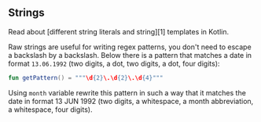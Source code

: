 ## Strings

Read about [different string literals and string][1] templates in Kotlin.

Raw strings are useful for writing regex patterns, you don't need
to escape a backslash by a backslash. Below there is a pattern that
matches a date in format `13.06.1992` (two digits, a dot, two digits, a dot, four digits):

```kotlin
fun getPattern() = """\d{2}\.\d{2}\.\d{4}"""
```

Using `month` variable rewrite this pattern in such a way that it
matches the date in format 13 JUN 1992 (two digits, a whitespace,
a month abbreviation, a whitespace, four digits).